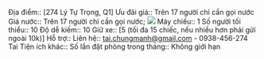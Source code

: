 Địa điểm:: [274 Lý Tự Trọng, Q1]
Ưu đãi giá:: Trên 17 người chỉ cần gọi nước
Giá nước:: Trên 17 người chỉ cần gọi nước;  ![](https://lh4.googleusercontent.com/xUDBTawkVYM8j7hR1Ej_0i30tXejh7iYGF_uQ5UGPQGquG5yJfkTCgoCiKnp9TFrtky4LkrQAzWv_UCKJE4_ZE7i6DejN0ciyoU5q2Id72hziUOFvbZ8ARbdLIF2TrdUUZ_V3J-5C_f8lBdmEU7Ui6ahGPdP-bUdxtAJtUk_9NCsIRY9EAAuNR_mnLsYVpPTETGtdw)
Máy chiếu:: 1
Số người tối thiểu:: 10
Độ dễ kiếm:: 10
Giữ xe:: [5 (tối đa 15 chiếc, nếu nhiều hơn phải gửi ngoài 10k)]
Hỗ trợ:: 
Liên hệ:: tai.chungmanh@gmail.com - 0938-456-274 Tai
Tiện ích khác:: 
Số lần đặt phòng trong tháng:: Không giới hạn
